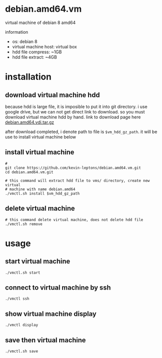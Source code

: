 # debian.amd64.vm
virtual machine of debian 8 amd64

information

- os: debian 8
- virtual machine host: virtual box
- hdd file compress: ~1GB
- hdd file extract: ~4GB

# installation

## download virtual machine hdd
because hdd is large file, it is imposible to put it into git directory. i use
google drive, but we can not get direct link to download. so you must download
virtual machine hdd by hand. link to download page here 
[debian.amd64.vdi.tar.gz](https://drive.google.com/open?id=0B6Eqm2oY7b1vZDdYNmRkbmJhMmM)

after download completed, i denote path to file is `$vm_hdd_gz_path`. it will
be use to install virtual machine below

## install virtual machine
```shell
# 
git clone https://github.com/kevin-leptons/debian.amd64.vm.git
cd debian.amd64.vm.git

# this command will extract hdd file to vms/ directory, create new virtual
# machine with name debian.amd64
./vmctl.sh install $vm_hdd_gz_path
```

## delete virtual machine
```shell
# this command delete virtual machine, does not delete hdd file
./vmctl.sh remove
```

# usage

## start virtual machine
```shell
./vmctl.sh start
```

## connect to virtual machine by ssh
```shell
./vmctl ssh
```

## show virtual machine display
```shell
./vmctl display
```

## save then virtual machine
```shell
./vmctl.sh save
```
